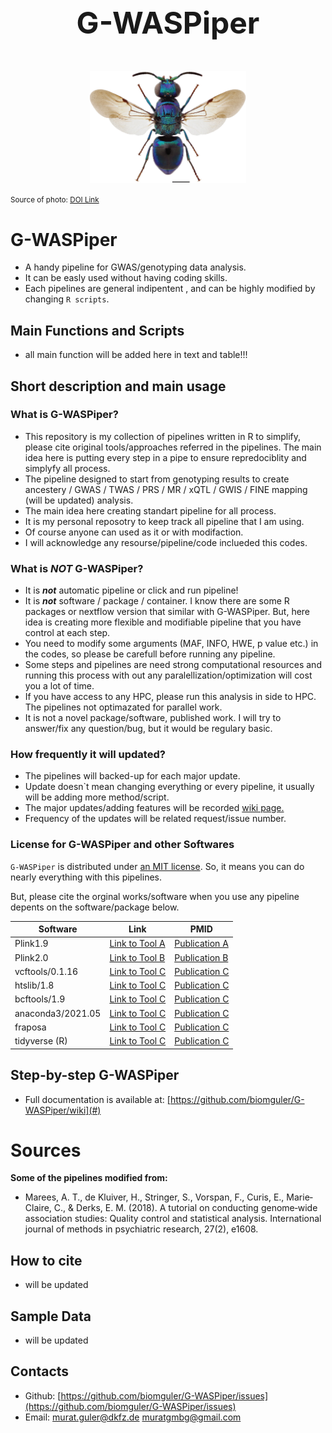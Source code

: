 <p align="center" style="font-size: 48px;"><b>G-WASPiper</b></p>

<p align="center">
    <img width="250" src="Doc/oo_70943.jpg" alt="Alternative Text">
</p>

<p align="rigth">
  <small>Source of photo: <a href="https://doi.org/10.3897/zookeys.548.6164">DOI Link</a></small>
</p>


# G-WASPiper
* A handy pipeline for GWAS/genotyping data analysis.
* It can be easly used without having coding skills.
* Each pipelines are general indipentent , and can be highly modified by changing `R scripts`.

## Main Functions and Scripts
- all main function will be added here in text and table!!!

## Short description and main usage

### What is G-WASPiper?
+ This repository is my collection of pipelines written in R to simplify, please cite original tools/approaches referred in the pipelines. The main idea here is putting every step in a pipe to ensure repredociblity and simplyfy all process. 
+ The pipeline designed to start from genotyping results to create ancestery / GWAS / TWAS / PRS / MR / xQTL / GWIS / FINE mapping (will be updated) analysis.
+ The main idea here creating standart pipeline for all process.
+ It is my personal reposotry to keep track all pipeline that I am using.
+ Of course anyone can used as it or with modifaction.
+ I will acknowledge any resourse/pipeline/code inclueded this codes.

 ### What is ***NOT*** G-WASPiper?
 + It is ***not*** automatic pipeline or click and run pipeline!
 + It is ***not*** software / package / container. I know there are some R packages or nextflow version that similar with G-WASPiper. But, here idea is creating more flexible and modifiable pipeline that you have control at each step.
 + You need to modify some arguments (MAF, INFO, HWE, p value etc.) in the codes, so please be carefull before running any pipeline.
 + Some steps and pipelines are need strong computational resources and running this process with out any paralellization/optimization will cost you a lot of time.
 + If you have access  to any HPC, please run this analysis in side to HPC. The pipelines not optimazated for parallel work.
 + It is not a novel package/software, published work. I will try to answer/fix any question/bug, but it would be regulary basic.

### How frequently it will updated?
+ The pipelines will backed-up for each major update.
+ Update doesn`t mean changing everything or every pipeline, it usually will be adding more method/script.
+ The major updates/adding features will be recorded <a href= "https://github.com/biomguler/G-WASPiper/wiki">[wiki page.](#)
+ Frequency of the updates will be related request/issue number.

### License for G-WASPiper and other Softwares 

`G-WASPiper` is distributed under [an MIT license](https://github.com/biomguler/G-WASPiper/blob/main/LICENSE). So, it means you can do nearly everything with this pipelines. 
<p>But, please cite the orginal works/software when you use any pipeline depents on the software/package below. </p>

| Software | Link                   | PMID                                    |
|----------|------------------------|-------------------------------------------------|
| Plink1.9   | [Link to Tool A](#)   | [Publication A](#)                              |
| Plink2.0   | [Link to Tool B](#)   | [Publication B](#)                              |
| vcftools/0.1.16   | [Link to Tool C](#)   | [Publication C](#)                              |
| htslib/1.8   | [Link to Tool C](#)   | [Publication C](#)                              |
| bcftools/1.9   | [Link to Tool C](#)   | [Publication C](#)                              |
| anaconda3/2021.05   | [Link to Tool C](#)   | [Publication C](#)                              |
| fraposa  | [Link to Tool C](#)   | [Publication C](#)                              |
| tidyverse (R) | [Link to Tool C](#)   | [Publication C](#)                              |


## Step-by-step G-WASPiper
- Full documentation is available at: <a href="https://github.com/biomguler/G-WASPiper/wiki">[https://github.com/biomguler/G-WASPiper/wiki](#)

# Sources
<p><b>Some of the pipelines modified from:</b></p>

* Marees, A. T., de Kluiver, H., Stringer, S., Vorspan, F., Curis, E., Marie‐Claire, C., & Derks, E. M. (2018). A tutorial on conducting genome‐wide association studies: Quality control and statistical analysis. International journal of methods in psychiatric research, 27(2), e1608.

## How to cite
* will be updated 

## Sample Data
* will be updated 

## Contacts
* Github: [https://github.com/biomguler/G-WASPiper/issues](https://github.com/biomguler/G-WASPiper/issues)
* Email:  [murat.guler@dkfz.de](murat.guler@dkfz.de)
          [muratgmbg@gmail.com](muratgmbg@gmail.com) 
